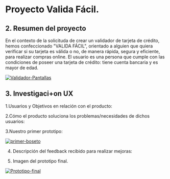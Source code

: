 # Proyecto Valida Fácil.

## 2. Resumen del proyecto

En el contexto de la solicituda de crear un validador de tarjeta de crédito, hemos confeccionado "VALIDA FÁCIL", orientado a alguien que quiera verificar si su tarjeta es válida o no, de manera rápida, segura y eficiente, para realizar compras online. El usuario es una persona que cumple con las condiciones de poseer una tarjeta de crédito: tiene cuenta bancaria y es mayor de edad.

<a href="https://ibb.co/18mYJVr"><img src="https://i.ibb.co/Gc5f3wW/Validador-Pantallas.jpg" alt="Validador-Pantallas" border="0"></a>

## 3. Investigaci+on UX

1.Usuarios y Objetivos en relación con el producto:
  
  
2.Cómo el producto soluciona los problemas/necesidades de dichos usuarios:



3.Nuestro primer prototipo:

<a href="https://ibb.co/c2mLzTR"><img src="https://i.ibb.co/SVLrqvH/primer-boseto.jpg" alt="primer-boseto" border="0"></a>



4. Descripción del feedback recibido para realizar mejoras:




5. Imagen del prototipo final.

<a href="https://ibb.co/s6wfVjD"><img src="https://i.ibb.co/QCNgK9q/Prototipo-final.jpg" alt="Prototipo-final" border="0"></a>




















